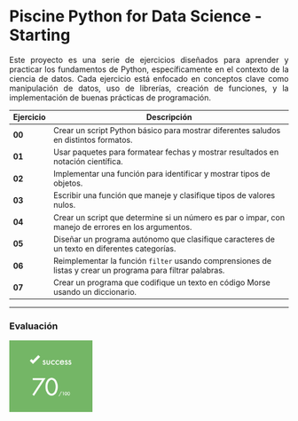 # Piscine Python for Data Science - Starting

<p align="justify"> 
Este proyecto es una serie de ejercicios diseñados para aprender y practicar los fundamentos de Python, específicamente en el contexto de la ciencia de datos. Cada ejercicio está enfocado en conceptos clave como manipulación de datos, uso de librerías, creación de funciones, y la implementación de buenas prácticas de programación.
</p>

| **Ejercicio** | **Descripción**                                                                                             |
|---------------|-------------------------------------------------------------------------------------------------------------|
| **00**        | Crear un script Python básico para mostrar diferentes saludos en distintos formatos.                        |
| **01**        | Usar paquetes para formatear fechas y mostrar resultados en notación científica.                            |
| **02**        | Implementar una función para identificar y mostrar tipos de objetos.                                        |
| **03**        | Escribir una función que maneje y clasifique tipos de valores nulos.                                        |
| **04**        | Crear un script que determine si un número es par o impar, con manejo de errores en los argumentos.         |
| **05**        | Diseñar un programa autónomo que clasifique caracteres de un texto en diferentes categorías.                |
| **06**        | Reimplementar la función `filter` usando comprensiones de listas y crear un programa para filtrar palabras. |
| **07**        | Crear un programa que codifique un texto en código Morse usando un diccionario.                             |

---
### **Evaluación**

<p align="left">
  <img src="https://github.com/svarelavila/svarelavila/blob/main/imagenes/py_01_70.png" alt="libft logo" width="150"/>
</p>
